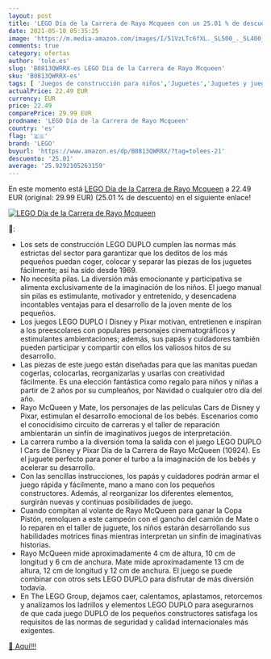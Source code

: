 ```yaml
---
layout: post
title: 'LEGO Día de la Carrera de Rayo Mcqueen con un 25.01 % de descuento'
date: 2021-05-10 05:35:25
image: 'https://m.media-amazon.com/images/I/51VzLTc6fXL._SL500_._SL400_.jpg'
comments: true
category: ofertas
author: 'tole.es'
slug: 'B0813QWRRX-es LEGO Día de la Carrera de Rayo Mcqueen'
sku: 'B0813QWRRX-es'
tags: [ 'Juegos de construcción para niños','Juguetes','Juguetes y juegos','lego', ]
actualPrice: 22.49 EUR
currency: EUR
price: 22.49
comparePrice: 29.99 EUR
prodname: 'LEGO Día de la Carrera de Rayo Mcqueen'
country: 'es'
flag: '🇪🇸'
brand: 'LEGO'
buyurl: 'https://www.amazon.es/dp/B0813QWRRX/?tag=tolees-21'
descuento: '25.01'
average: '25.9292105263159'
---
```


En este momento está [LEGO Día de la Carrera de Rayo Mcqueen](https://www.amazon.es/dp/B0813QWRRX/?tag=tolees-21) a 22.49 EUR (original: 29.99 EUR) (25.01 %  de descuento) en el siguiente enlace!

[![LEGO Día de la Carrera de Rayo Mcqueen](https://m.media-amazon.com/images/I/51VzLTc6fXL._SL500_._SL400_.jpg)](https://www.amazon.es/dp/B0813QWRRX/?tag=tolees-21)

🔎:

- Los sets de construcción LEGO DUPLO cumplen las normas más estrictas del sector para garantizar que los deditos de los más pequeños puedan coger, colocar y separar las piezas de los juguetes fácilmente; así ha sido desde 1969.
- No necesita pilas. La diversión más emocionante y participativa se alimenta exclusivamente de la imaginación de los niños. El juego manual sin pilas es estimulante, motivador y entretenido, y desencadena incontables ventajas para el desarrollo de la joven mente de los pequeños.
- Los juegos LEGO DUPLO l Disney y Pixar motivan, entretienen e inspiran a los preescolares con populares personajes cinematográficos y estimulantes ambientaciones; además, sus papás y cuidadores también pueden participar y compartir con ellos los valiosos hitos de su desarrollo.
- Las piezas de este juego están diseñadas para que las manitas puedan cogerlas, colocarlas, reorganizarlas y usarlas con creatividad fácilmente. Es una elección fantástica como regalo para niños y niñas a partir de 2 años por su cumpleaños, por Navidad o cualquier otro día del año.
- Rayo McQueen y Mate, los personajes de las películas Cars de Disney y Pixar, estimulan el desarrollo emocional de los bebés. Escenarios como el conocidísimo circuito de carreras y el taller de reparación ambientarán un sinfín de imaginativos juegos de interpretación.
- La carrera rumbo a la diversión toma la salida con el juego LEGO DUPLO l Cars de Disney y Pixar Día de la Carrera de Rayo McQueen (10924). Es el juguete perfecto para poner el turbo a la imaginación de los bebés y acelerar su desarrollo.
- Con las sencillas instrucciones, los papás y cuidadores podrán armar el juego rápida y fácilmente, mano a mano con los pequeños constructores. Además, al reorganizar los diferentes elementos, surgirán nuevas y continuas posibilidades de juego.
- Cuando compitan al volante de Rayo McQueen para ganar la Copa Pistón, remolquen a este campeón con el gancho del camión de Mate o lo reparen en el taller de juguete, los niños estarán desarrollando sus habilidades motrices finas mientras interpretan un sinfín de imaginativas historias.
- Rayo McQueen mide aproximadamente 4 cm de altura, 10 cm de longitud y 6 cm de anchura. Mate mide aproximadamente 13 cm de altura, 12 cm de longitud y 12 cm de anchura. El juego se puede combinar con otros sets LEGO DUPLO para disfrutar de más diversión todavía.
- En The LEGO Group, dejamos caer, calentamos, aplastamos, retorcemos y analizamos los ladrillos y elementos LEGO DUPLO para asegurarnos de que cada juego DUPLO de los pequeños constructores satisfaga los requisitos de las normas de seguridad y calidad internacionales más exigentes.

[🛒 Aquí!!!](https://www.amazon.es/dp/B0813QWRRX/?tag=tolees-21)
